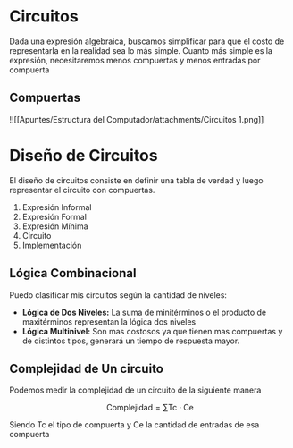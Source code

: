 # Circuitos

Dada una expresión algebraica, buscamos simplificar para que el costo de representarla en la realidad sea lo más simple. Cuanto más simple es la expresión, necesitaremos menos compuertas y menos entradas por compuerta

## Compuertas

!![[Apuntes/Estructura del Computador/attachments/Circuitos 1.png]]

# Diseño de Circuitos

El diseño de circuitos consiste en definir una tabla de verdad y luego representar el circuito con compuertas.

1. Expresión Informal
2. Expresión Formal
3. Expresión Mínima
4. Circuito
5. Implementación

## Lógica Combinacional

Puedo clasificar mis circuitos según la cantidad de niveles:

- **Lógica de Dos Niveles:** La suma de minitérminos o el producto de maxitérminos representan la lógica dos niveles
- **Lógica Multinivel:** Son mas costosos ya que tienen mas compuertas y de distintos tipos, generará un tiempo de respuesta mayor.

## Complejidad de Un circuito

Podemos medir la complejidad de un circuito de la siguiente manera

$$
\text{Complejidad} = \sum\text{Tc}\cdot \text{Ce}
$$

Siendo $\text{Tc}$ el tipo de compuerta y $\text{Ce}$ la cantidad de entradas de esa compuerta
